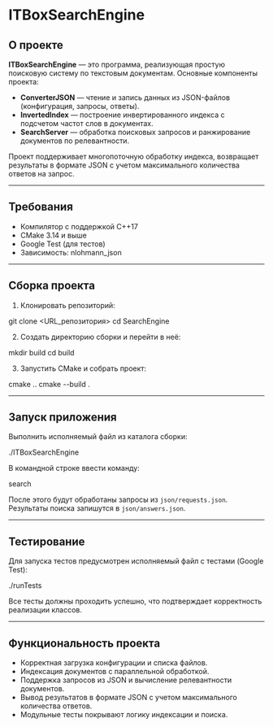 ﻿# ITBoxSearchEngine

## О проекте

**ITBoxSearchEngine** — это программа, реализующая простую поисковую систему по текстовым документам. Основные компоненты проекта:

- **ConverterJSON** — чтение и запись данных из JSON-файлов (конфигурация, запросы, ответы).
- **InvertedIndex** — построение инвертированного индекса с подсчетом частот слов в документах.
- **SearchServer** — обработка поисковых запросов и ранжирование документов по релевантности.

Проект поддерживает многопоточную обработку индекса, возвращает результаты в формате JSON с учетом максимального количества ответов на запрос.

---

## Требования

- Компилятор с поддержкой C++17
- CMake 3.14 и выше
- Google Test (для тестов)
- Зависимость: nlohmann_json

---

## Сборка проекта

1. Клонировать репозиторий:

git clone <URL_репозитория>
cd SearchEngine

2. Создать директорию сборки и перейти в неё:

mkdir build
cd build

3. Запустить CMake и собрать проект:

cmake ..
cmake --build .

---

## Запуск приложения

Выполнить исполняемый файл из каталога сборки:

./ITBoxSearchEngine

В командной строке ввести команду:

search

После этого будут обработаны запросы из `json/requests.json`. Результаты поиска запишутся в `json/answers.json`.

---

## Тестирование

Для запуска тестов предусмотрен исполняемый файл с тестами (Google Test):

./runTests

Все тесты должны проходить успешно, что подтверждает корректность реализации классов.

---

## Функциональность проекта

- Корректная загрузка конфигурации и списка файлов.
- Индексация документов с параллельной обработкой.
- Поддержка запросов из JSON и вычисление релевантности документов.
- Вывод результатов в формате JSON с учетом максимального количества ответов.
- Модульные тесты покрывают логику индексации и поиска.

